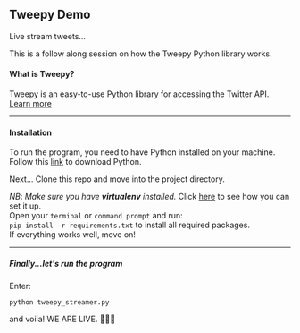 ## Tweepy Demo

Live stream tweets...

This is a follow along session on how the Tweepy Python library works.

#### What is Tweepy?
Tweepy is an easy-to-use Python library for accessing the Twitter API.
[Learn more](https://www.tweepy.org)

___

#### Installation
To run the program, you need to have Python installed on your machine.
Follow this [link]("https://python.org") to download Python.

Next...
Clone this repo and move into the project directory. <br>

_NB_: _Make sure you have **virtualenv** installed._ Click [here](https://gist.github.com/frfahim/73c0fad6350332cef7a653bcd762f08d) to see how you can set it up.<br>
Open your `terminal` or `command prompt`  and run: <br>
`pip install -r requirements.txt` to install all required packages. <br>
If everything works well, move on!

___

##### Finally...let's run the program
Enter: 
```
python tweepy_streamer.py
```
and voila! WE ARE LIVE. 💃💃💃